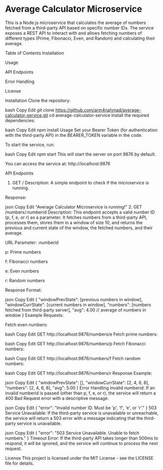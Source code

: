 # Average Calculator Microservice
This is a Node.js microservice that calculates the average of numbers fetched from a third-party API based on specific number IDs. The service exposes a REST API to interact with and allows fetching numbers of different types (Prime, Fibonacci, Even, and Random) and calculating their average.

Table of Contents
Installation

Usage

API Endpoints

Error Handling

License

Installation
Clone the repository:

bash
Copy
Edit
git clone https://github.com/arm4nahmad/average-calculator-service.git
cd average-calculator-service
Install the required dependencies:

bash
Copy
Edit
npm install
Usage
Set your Bearer Token (for authentication with the third-party API) in the BEARER_TOKEN variable in the code.

To start the service, run:

bash
Copy
Edit
npm start
This will start the server on port 9876 by default.

You can access the service at: http://localhost:9876

API Endpoints
1. GET /
Description: A simple endpoint to check if the microservice is running.

Response:

json
Copy
Edit
"Average Calculator Microservice is running!"
2. GET /numbers/:numberid
Description: This endpoint accepts a valid number ID (p, f, e, or r) as a parameter. It fetches numbers from a third-party API, processes them, stores them in a window of size 10, and returns the previous and current state of the window, the fetched numbers, and their average.

URL Parameter: :numberid

p: Prime numbers

f: Fibonacci numbers

e: Even numbers

r: Random numbers

Response Format:

json
Copy
Edit
{
    "windowPrevState": [previous numbers in window],
    "windowCurrState": [current numbers in window],
    "numbers": [numbers fetched from third-party server],
    "avg": 4.00 // average of numbers in window
}
Example Requests:

Fetch even numbers:

bash
Copy
Edit
GET http://localhost:9876/numbers/e
Fetch prime numbers:

bash
Copy
Edit
GET http://localhost:9876/numbers/p
Fetch Fibonacci numbers:

bash
Copy
Edit
GET http://localhost:9876/numbers/f
Fetch random numbers:

bash
Copy
Edit
GET http://localhost:9876/numbers/r
Response Example:

json
Copy
Edit
{
    "windowPrevState": [],
    "windowCurrState": [2, 4, 6, 8],
    "numbers": [2, 4, 6, 8],
    "avg": 5.00
}
Error Handling
Invalid numberid: If an invalid numberid is passed (other than p, f, e, or r), the service will return a 400 Bad Request error with a descriptive message.

json
Copy
Edit
{
    "error": "Invalid number ID. Must be 'p', 'f', 'e', or 'r'."
}
503 Service Unavailable: If the third-party service is unavailable or unreachable, the service will return a 503 error with a message indicating that the third-party service is unavailable.

json
Copy
Edit
{
    "error": "503 Service Unavailable. Unable to fetch numbers."
}
Timeout Error: If the third-party API takes longer than 500ms to respond, it will be ignored, and the service will continue to process the next request.

License
This project is licensed under the MIT License - see the LICENSE file for details.
